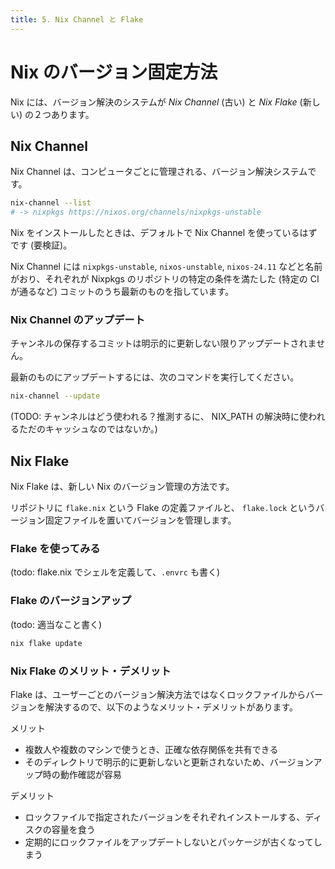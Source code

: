 ```yaml
---
title: 5. Nix Channel と Flake
---
```


# Nix のバージョン固定方法

Nix には、バージョン解決のシステムが *Nix Channel* (古い) と *Nix Flake* (新しい) の２つあります。

## Nix Channel

Nix Channel は、コンピュータごとに管理される、バージョン解決システムです。

```sh
nix-channel --list
# -> nixpkgs https://nixos.org/channels/nixpkgs-unstable
```

Nix をインストールしたときは、デフォルトで Nix Channel を使っているはずです (要検証)。

Nix Channel には `nixpkgs-unstable`, `nixos-unstable`, `nixos-24.11` などと名前がおり、それぞれが Nixpkgs のリポジトリの特定の条件を満たした (特定の CI が通るなど) コミットのうち最新のものを指しています。

### Nix Channel のアップデート

チャンネルの保存するコミットは明示的に更新しない限りアップデートされません。

最新のものにアップデートするには、次のコマンドを実行してください。

```sh
nix-channel --update
```

(TODO: チャンネルはどう使われる？推測するに、 NIX_PATH の解決時に使われるただのキャッシュなのではないか。)

## Nix Flake

Nix Flake は、新しい Nix のバージョン管理の方法です。

リポジトリに `flake.nix` という Flake の定義ファイルと、 `flake.lock` というバージョン固定ファイルを置いてバージョンを管理します。
### Flake を使ってみる

(todo: flake.nix でシェルを定義して、`.envrc` も書く)

### Flake のバージョンアップ

(todo: 適当なこと書く)

```sh
nix flake update
```

### Nix Flake のメリット・デメリット

Flake は、ユーザーごとのバージョン解決方法ではなくロックファイルからバージョンを解決するので、以下のようなメリット・デメリットがあります。

メリット

- 複数人や複数のマシンで使うとき、正確な依存関係を共有できる
- そのディレクトリで明示的に更新しないと更新されないため、バージョンアップ時の動作確認が容易

デメリット

- ロックファイルで指定されたバージョンをそれぞれインストールする、ディスクの容量を食う
- 定期的にロックファイルをアップデートしないとパッケージが古くなってしまう
